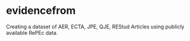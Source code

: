 # evidencefrom
Creating a dataset of AER, ECTA, JPE, QJE, REStud Articles using publicly available RePEc data.
